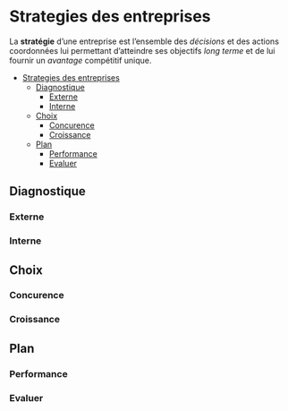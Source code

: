 # Strategies des entreprises

La **stratégie** d’une entreprise est l’ensemble des _décisions_ et des actions coordonnées lui permettant d’atteindre ses objectifs _long terme_ et de lui fournir un _avantage_ compétitif unique.

- [Strategies des entreprises](#strategies-des-entreprises)
  - [Diagnostique](#diagnostique)
    - [Externe](#externe)
    - [Interne](#interne)
  - [Choix](#choix)
    - [Concurence](#concurence)
    - [Croissance](#croissance)
  - [Plan](#plan)
    - [Performance](#performance)
    - [Evaluer](#evaluer)

## Diagnostique

### Externe

### Interne

## Choix

### Concurence

### Croissance

## Plan

### Performance

### Evaluer

<!-- crée par WyloW2RicardO le 2024-03-10 -->